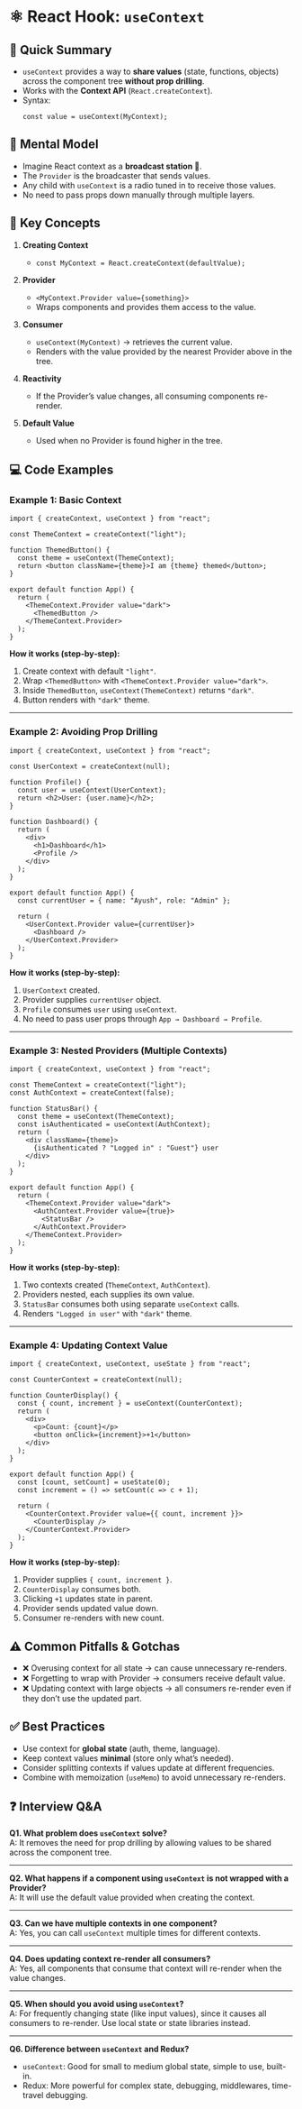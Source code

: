 # ⚛️ React Hook: `useContext`

## 📖 Quick Summary
- `useContext` provides a way to **share values** (state, functions, objects) across the component tree **without prop drilling**.  
- Works with the **Context API** (`React.createContext`).  
- Syntax:  
  ```tsx
  const value = useContext(MyContext);
  ```

## 🧠 Mental Model
- Imagine React context as a **broadcast station 📡**.  
- The `Provider` is the broadcaster that sends values.  
- Any child with `useContext` is a radio tuned in to receive those values.  
- No need to pass props down manually through multiple layers.

## 🔑 Key Concepts
1. **Creating Context**
   - `const MyContext = React.createContext(defaultValue);`

2. **Provider**
   - `<MyContext.Provider value={something}>`  
   - Wraps components and provides them access to the value.

3. **Consumer**
   - `useContext(MyContext)` → retrieves the current value.  
   - Renders with the value provided by the nearest Provider above in the tree.

4. **Reactivity**
   - If the Provider’s value changes, all consuming components re-render.

5. **Default Value**
   - Used when no Provider is found higher in the tree.

## 💻 Code Examples

### Example 1: Basic Context
```tsx
import { createContext, useContext } from "react";

const ThemeContext = createContext("light");

function ThemedButton() {
  const theme = useContext(ThemeContext);
  return <button className={theme}>I am {theme} themed</button>;
}

export default function App() {
  return (
    <ThemeContext.Provider value="dark">
      <ThemedButton />
    </ThemeContext.Provider>
  );
}
```
**How it works (step‑by‑step):**
1) Create context with default `"light"`.  
2) Wrap `<ThemedButton>` with `<ThemeContext.Provider value="dark">`.  
3) Inside `ThemedButton`, `useContext(ThemeContext)` returns `"dark"`.  
4) Button renders with `"dark"` theme.  

---

### Example 2: Avoiding Prop Drilling
```tsx
import { createContext, useContext } from "react";

const UserContext = createContext(null);

function Profile() {
  const user = useContext(UserContext);
  return <h2>User: {user.name}</h2>;
}

function Dashboard() {
  return (
    <div>
      <h1>Dashboard</h1>
      <Profile />
    </div>
  );
}

export default function App() {
  const currentUser = { name: "Ayush", role: "Admin" };

  return (
    <UserContext.Provider value={currentUser}>
      <Dashboard />
    </UserContext.Provider>
  );
}
```
**How it works (step‑by‑step):**
1) `UserContext` created.  
2) Provider supplies `currentUser` object.  
3) `Profile` consumes `user` using `useContext`.  
4) No need to pass user props through `App → Dashboard → Profile`.  

---

### Example 3: Nested Providers (Multiple Contexts)
```tsx
import { createContext, useContext } from "react";

const ThemeContext = createContext("light");
const AuthContext = createContext(false);

function StatusBar() {
  const theme = useContext(ThemeContext);
  const isAuthenticated = useContext(AuthContext);
  return (
    <div className={theme}>
      {isAuthenticated ? "Logged in" : "Guest"} user
    </div>
  );
}

export default function App() {
  return (
    <ThemeContext.Provider value="dark">
      <AuthContext.Provider value={true}>
        <StatusBar />
      </AuthContext.Provider>
    </ThemeContext.Provider>
  );
}
```
**How it works (step‑by‑step):**
1) Two contexts created (`ThemeContext`, `AuthContext`).  
2) Providers nested, each supplies its own value.  
3) `StatusBar` consumes both using separate `useContext` calls.  
4) Renders `"Logged in user"` with `"dark"` theme.  

---

### Example 4: Updating Context Value
```tsx
import { createContext, useContext, useState } from "react";

const CounterContext = createContext(null);

function CounterDisplay() {
  const { count, increment } = useContext(CounterContext);
  return (
    <div>
      <p>Count: {count}</p>
      <button onClick={increment}>+1</button>
    </div>
  );
}

export default function App() {
  const [count, setCount] = useState(0);
  const increment = () => setCount(c => c + 1);

  return (
    <CounterContext.Provider value={{ count, increment }}>
      <CounterDisplay />
    </CounterContext.Provider>
  );
}
```
**How it works (step‑by‑step):**
1) Provider supplies `{ count, increment }`.  
2) `CounterDisplay` consumes both.  
3) Clicking `+1` updates state in parent.  
4) Provider sends updated value down.  
5) Consumer re-renders with new count.  

## ⚠️ Common Pitfalls & Gotchas
- ❌ Overusing context for all state → can cause unnecessary re-renders.  
- ❌ Forgetting to wrap with Provider → consumers receive default value.  
- ❌ Updating context with large objects → all consumers re-render even if they don’t use the updated part.  

## ✅ Best Practices
- Use context for **global state** (auth, theme, language).  
- Keep context values **minimal** (store only what’s needed).  
- Consider splitting contexts if values update at different frequencies.  
- Combine with memoization (`useMemo`) to avoid unnecessary re-renders.  

## ❓ Interview Q&A

**Q1. What problem does `useContext` solve?**  
A: It removes the need for prop drilling by allowing values to be shared across the component tree.  

---

**Q2. What happens if a component using `useContext` is not wrapped with a Provider?**  
A: It will use the default value provided when creating the context.  

---

**Q3. Can we have multiple contexts in one component?**  
A: Yes, you can call `useContext` multiple times for different contexts.  

---

**Q4. Does updating context re-render all consumers?**  
A: Yes, all components that consume that context will re-render when the value changes.  

---

**Q5. When should you avoid using `useContext`?**  
A: For frequently changing state (like input values), since it causes all consumers to re-render. Use local state or state libraries instead.  

---

**Q6. Difference between `useContext` and Redux?**  
- `useContext`: Good for small to medium global state, simple to use, built-in.  
- Redux: More powerful for complex state, debugging, middlewares, time-travel debugging.  
